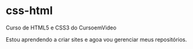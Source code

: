 # css-html
 Curso de HTML5 e CSS3 do CursoemVideo

 Estou aprendendo a criar sites e agoa vou gerenciar meus repositórios.
